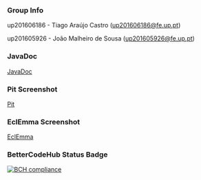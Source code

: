 ### Group Info
up201606186 - Tiago Araújo Castro (up201606186@fe.up.pt)

up201605926 - João Malheiro de Sousa (up201605926@fe.up.pt)

### JavaDoc
[JavaDoc](https://tiagoacastro.github.io/)

### Pit Screenshot
[Pit](![Screenshot](https://i.imgur.com/2HJKeAL.png))

### EclEmma Screenshot
[EclEmma]()

### BetterCodeHub Status Badge
[![BCH compliance](https://bettercodehub.com/edge/badge/joaomalheiro/LPOO1718_T1G6?branch=master&token=a5e4a405eb7a6b5f6d65288488f2a78c469cc664)](https://bettercodehub.com/)
